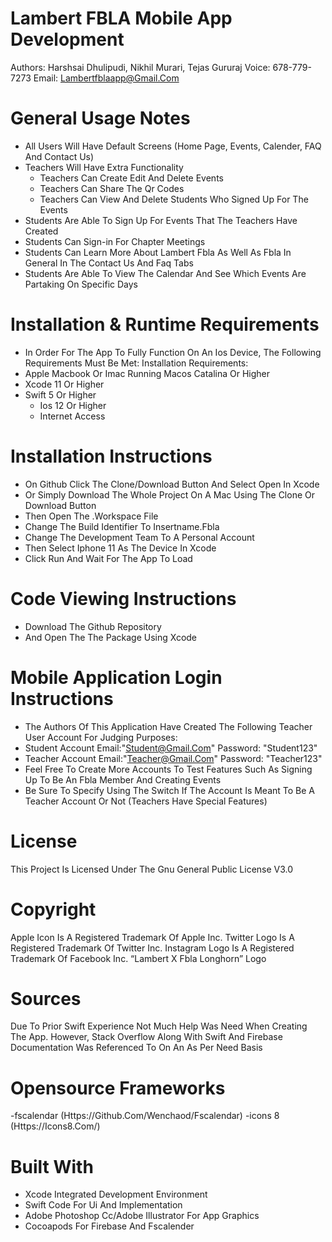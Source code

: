 # Lambert FBLA Mobile App Development 	   	

Authors: Harshsai Dhulipudi, Nikhil Murari, Tejas Gururaj
Voice: 678-779-7273
Email: Lambertfblaapp@Gmail.Com

# General Usage Notes
- All Users Will Have Default Screens (Home Page, Events, Calender, FAQ And Contact Us)
- Teachers Will Have Extra Functionality
	- Teachers Can Create Edit And Delete Events
	- Teachers Can Share The Qr Codes
	- Teachers Can View And Delete Students Who Signed Up For The Events
- Students Are Able To Sign Up For Events That The Teachers Have Created 
- Students Can Sign-in For Chapter Meetings 
- Students Can Learn More About Lambert Fbla As Well As Fbla In General In The Contact Us And Faq Tabs
- Students Are Able To View The Calendar And See Which Events Are Partaking On Specific Days

# Installation  & Runtime Requirements
- In Order For The App To Fully Function On An Ios Device, The Following Requirements Must Be Met:
	Installation Requirements:
- Apple Macbook Or Imac Running Macos Catalina Or Higher
- Xcode 11 Or Higher
- Swift 5 Or Higher
	- Ios 12  Or Higher
	- Internet Access


# Installation Instructions

- On Github Click The Clone/Download Button And Select Open In Xcode
- Or Simply Download The Whole Project On A Mac Using The Clone Or Download Button
- Then Open The .Workspace File
- Change The Build Identifier To Insertname.Fbla
- Change The Development Team To A Personal Account
- Then Select Iphone 11 As The Device In Xcode
- Click Run And Wait For The App To Load

# Code Viewing Instructions
- Download The Github Repository
- And Open The The Package Using Xcode


# Mobile Application Login Instructions
- The Authors Of This Application Have Created The Following Teacher User Account For Judging Purposes:
- Student Account Email:"Student@Gmail.Com" Password: "Student123"
- Teacher Account Email:"Teacher@Gmail.Com" Password: "Teacher123"
- Feel Free To Create More Accounts To Test Features Such As Signing Up To Be An Fbla Member And Creating Events
- Be Sure To Specify Using The Switch If The Account Is Meant To Be A Teacher Account Or Not (Teachers Have Special Features)


# License

This Project Is Licensed Under The Gnu General Public License V3.0 


# Copyright

Apple Icon Is A Registered Trademark Of Apple Inc.
Twitter Logo Is A Registered Trademark Of Twitter Inc.
Instagram Logo Is A Registered Trademark Of Facebook Inc.
“Lambert X Fbla Longhorn” Logo

# Sources

Due To Prior Swift Experience Not Much Help Was Need When Creating The App. However, Stack Overflow Along With Swift And Firebase Documentation Was Referenced To On An As Per Need Basis

# Opensource Frameworks

-fscalendar (Https://Github.Com/Wenchaod/Fscalendar)
-icons 8 (Https://Icons8.Com/)

# Built With

- Xcode Integrated Development Environment
- Swift Code For Ui And Implementation
- Adobe Photoshop Cc/Adobe Illustrator For App Graphics
- Cocoapods For Firebase And Fscalender

